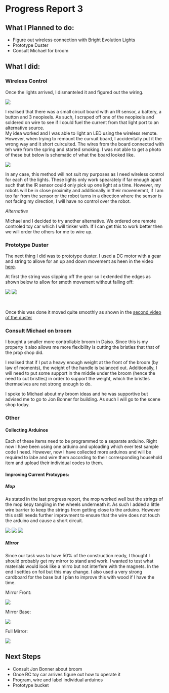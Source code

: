 # Progress Report 3

## What I Planned to do:

* Figure out wireless connection with Bright Evolution Lights
* Prototype Duster
* Consult Michael for broom

## What I did:

### Wireless Control

Once the lights arrived, I dismanteled it and figured out the wiring.

![](Wiring.jpg)

I realised that there was a small circuit board with an IR sensor, a battery, a button and 3 neopixels. As such, I scraped off one of the neopixels and soldered on wire to see if I could fuel the current from that light port to an alternative source.
<br>
My idea worked and I was able to light an LED using the wireless remote. However, when trying to remount the curvuit board, I accidentally put it the wrong way and it short cuircuited. The wires from the board connected with teh wire from the spring and started smoking. I was not able to get a photo of these but below is schematic of what the board looked like.

![](schematic.jpg)

In any case, this method will not suit my purposes as I need wireless control for each of the lights. These lights only work spearately if far enough apart such that the IR sensor could only pick up one light at a time. However, my robots will be in close proximity and additionally in their movememnt, if I am too far from the sensor or the robot turns in a direction where the sensor is not facing my direction, I will have no control over the robot.

*Alternative* 

Michael and I decided to try another alternative. We ordered one remote controled toy car which I will tinker with. If I can get this to work better then we will order the others for me to wire up.

### Prototype Duster

The next thing I did was to prototype duster. I used a DC motor with a gear and string to allove for an up and down movement as heen in the video [here](https://youtu.be/f39WO7dEEe0). 

At first the string was slipping off the gear so I extended the edges as shown below to allow for smoth movement without falling off:

![](pullSystem1.jpg)
![](pullSystem2.jpg)

<br>

Once this was done it moved quite smoothly as shown in the [second video of the duster](https://youtu.be/HHdX5LZVrVo)

### Consult Michael on broom

I bought a smaller more controllable broom in Daiso. Since this is my property it also allows me more flexibility is cutting the bristles that that of the prop shop did. 

I realised that if I put a heavy enough weight at the front of the broom (by law of moments), the weight of the handle is balanced out. Additionally, I will need to put some support in the middle under the broom (hence the need to cut bristles) in order to support the weight, which the bristles thermselves are not strong enough to do.

I spoke to Michael about my broom ideas and he was supportive but advised me to go to Jon Bonner for building. As such I will go to the scene shop today.

### Other

#### Collecting Arduinos

Each of these items need to be programmed to a separate arduino. Right now I have been using one arduino and uploading which ever test sample code I need. However, now I have collected more arduinos and will be required to labe and wire them according to their corresponding household item and upload their individual codes to them.

#### Improving Current Protoypes:

##### Mop

As stated in the last progress report, the mop worked well but the strings of the mop kepy tangling in the wheels underneath it. As such I added a little wire barrier to keep the strings from getting close to the arduino. However this sstill needs further improvment to ensure that the wire does not touch the arduino and cause a short circuit.

![](mopProtection1.jpg)
![](mopProtection2.jpg)
![](mopProtection3.jpg)

##### Mirror

Since our task was to have 50% of the construction ready, I thought I should probably get my mirror to stand and work. I wanted to test what materials would look like a mirro but not interfere with the magnets. In the end I settles on foil but this may change. I also used a very strong cardboard for the base but I plan to improve this with wood if I have the time.

Mirror Front: 

![](mirrorFront.jpg)


Mirror Base:

![](mirrorBase.jpg)

Full Mirror:

![](fullMirror.jpg)

## Next Steps

* Consult Jon Bonner about broom
* Once RC toy car arrives figure out how to operate it 
* Program, wire and label individual arduinos
* Prototype bucket

